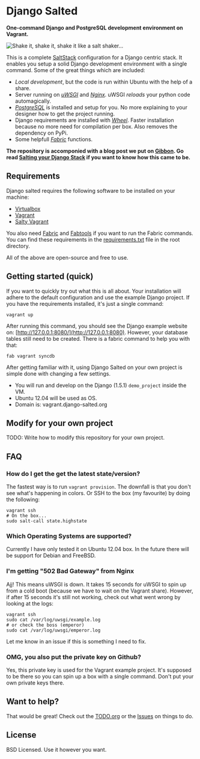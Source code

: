 # Django Salted

**One-command Django and PostgreSQL development environment on Vagrant.**

![Shake it, shake it, shake it like a salt shaker...](https://raw.github.com/wunki/django-salted/master/files/salt-shaker.png "Shake it!")

This is a complete [SaltStack] configuration for a Django centric stack. It
enables you setup a solid Django development environment with a single
command. Some of the great things which are included:

- *Local development*, but the code is run within Ubuntu with the help of a
  share.
- Server running on *[uWSGI]* and *[Nginx]*. uWSGI *reloads* your python code
  automagically.
- *[PostgreSQL]* is installed and setup for you. No more explaining to your
  designer how to get the project running.
- Django requirements are installed with *[Wheel]*. Faster installation because
  no more need for compilation per box. Also removes the dependency on PyPi.
- Some helpfull *[Fabric]* functions.

**The repository is accomponied with a blog post we put on [Gibbon]. Go read
[Salting your Django Stack] if you want to know how this came to be.**

## Requirements

Django salted requires the following software to be installed on your machine:

- [Virtualbox]
- [Vagrant]
- [Salty Vagrant]

You also need [Fabric] and [Fabtools] if you want to run the Fabric
commands. You can find these requirements in the [requirements.txt] file in
the root directory.

All of the above are open-source and free to use.

## Getting started (quick)

If you want to quickly try out what this is all about. Your installation will
adhere to the default configuration and use the example Django project. If you
have the requirements installed, it's just a single command:

    vagrant up

After running this command, you should see the Django example website on:
[http://127.0.0.1:8080/](http://127.0.0.1:8080). However, your database tables
still need to be created. There is a fabric command to help you with that:

    fab vagrant syncdb

After getting familiar with it, using Django Salted on your own project is
simple done with changing a few settings.

- You will run and develop on the Django (1.5.1) `demo_project` inside the VM.
- Ubuntu 12.04 will be used as OS.
- Domain is: vagrant.django-salted.org

## Modify for your own project

TODO: Write how to modify this repository for your own project.

## FAQ

### How do I get the get the latest state/version?

The fastest way is to run `vagrant provision`. The downfall is that you don't
see what's happening in colors. Or SSH to the box (my favourite) by doing the
following:

    vagrant ssh
    # On the box...
    sudo salt-call state.highstate

### Which Operating Systems are supported?

Currently I have only tested it on Ubuntu 12.04 box. In the future there will
be support for Debian and FreeBSD.

### I'm getting "502 Bad Gateway" from Nginx

Ajj! This means uWSGI is down. It takes 15 seconds for uWSGI to spin up from a
cold boot (because we have to wait on the Vagrant share). However, if after 15
seconds it's still not working, check out what went wrong by looking at the logs:

    vagrant ssh
    sudo cat /var/log/uwsgi/example.log
    # or check the boss (emperor)
    sudo cat /var/log/uwsgi/emperor.log

Let me know in an issue if this is something I need to fix.

### OMG, you also put the private key on Github?

Yes, this private key is used for the Vagrant example project. It's supposed
to be there so you can spin up a box with a single command. Don't put your own
private keys there.

## Want to help?

That would be great! Check out the [TODO.org] or the [Issues] on things to do.

## License

BSD Licensed. Use it however you want.

[SaltStack]: http://saltstack.com/community.html
[Gibbon]: http://blog.gibbon.co
[PostgreSQL]: http://www.postgresql.org/
[Salting your Django Stack]: http://blog.gibbon.co/posts/2013-06-12-salting-your-django-stack.html
[Virtualbox]: https://www.virtualbox.org/
[Vagrant]: http://www.vagrantup.com/
[Salty Vagrant]: https://github.com/saltstack/salty-vagrant
[uWSGI]: http://uwsgi-docs.readthedocs.org/
[Nginx]: http://nginx.org/
[Wheel]: http://wheel.readthedocs.org/
[Fabric]: http://fabfile.org/
[Fabtools]: https://github.com/ronnix/fabtools
[requirements.txt]: https://github.com/wunki/django-salted/blob/master/requirements.txt
[Vagrantfile]: https://github.com/wunki/django-salted/blob/master/Vagrantfile
[TODO.org]: https://github.com/wunki/django-salted/blob/master/TODO.org
[Issues]: https://github.com/wunki/django-salted/issues
